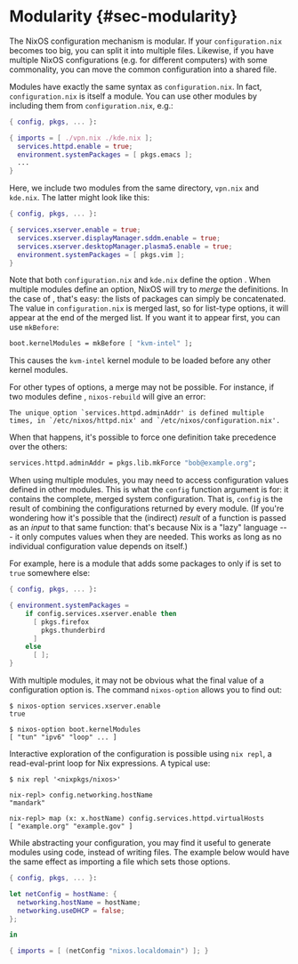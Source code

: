 # Modularity {#sec-modularity}

The NixOS configuration mechanism is modular. If your
`configuration.nix` becomes too big, you can split it into multiple
files. Likewise, if you have multiple NixOS configurations (e.g. for
different computers) with some commonality, you can move the common
configuration into a shared file.

Modules have exactly the same syntax as `configuration.nix`. In fact,
`configuration.nix` is itself a module. You can use other modules by
including them from `configuration.nix`, e.g.:

```nix
{ config, pkgs, ... }:

{ imports = [ ./vpn.nix ./kde.nix ];
  services.httpd.enable = true;
  environment.systemPackages = [ pkgs.emacs ];
  ...
}
```

Here, we include two modules from the same directory, `vpn.nix` and
`kde.nix`. The latter might look like this:

```nix
{ config, pkgs, ... }:

{ services.xserver.enable = true;
  services.xserver.displayManager.sddm.enable = true;
  services.xserver.desktopManager.plasma5.enable = true;
  environment.systemPackages = [ pkgs.vim ];
}
```

Note that both `configuration.nix` and `kde.nix` define the option
[](#opt-environment.systemPackages). When multiple modules define an
option, NixOS will try to *merge* the definitions. In the case of
[](#opt-environment.systemPackages), that's easy: the lists of
packages can simply be concatenated. The value in `configuration.nix` is
merged last, so for list-type options, it will appear at the end of the
merged list. If you want it to appear first, you can use `mkBefore`:

```nix
boot.kernelModules = mkBefore [ "kvm-intel" ];
```

This causes the `kvm-intel` kernel module to be loaded before any other
kernel modules.

For other types of options, a merge may not be possible. For instance,
if two modules define [](#opt-services.httpd.adminAddr),
`nixos-rebuild` will give an error:

```plain
The unique option `services.httpd.adminAddr' is defined multiple times, in `/etc/nixos/httpd.nix' and `/etc/nixos/configuration.nix'.
```

When that happens, it's possible to force one definition take precedence
over the others:

```nix
services.httpd.adminAddr = pkgs.lib.mkForce "bob@example.org";
```

When using multiple modules, you may need to access configuration values
defined in other modules. This is what the `config` function argument is
for: it contains the complete, merged system configuration. That is,
`config` is the result of combining the configurations returned by every
module. (If you're wondering how it's possible that the (indirect) *result*
of a function is passed as an *input* to that same function: that's
because Nix is a "lazy" language --- it only computes values when
they are needed. This works as long as no individual configuration
value depends on itself.)

For example, here is a module that adds some packages to
[](#opt-environment.systemPackages) only if
[](#opt-services.xserver.enable) is set to `true` somewhere else:

```nix
{ config, pkgs, ... }:

{ environment.systemPackages =
    if config.services.xserver.enable then
      [ pkgs.firefox
        pkgs.thunderbird
      ]
    else
      [ ];
}
```

With multiple modules, it may not be obvious what the final value of a
configuration option is. The command `nixos-option` allows you to find
out:

```ShellSession
$ nixos-option services.xserver.enable
true

$ nixos-option boot.kernelModules
[ "tun" "ipv6" "loop" ... ]
```

Interactive exploration of the configuration is possible using `nix
  repl`, a read-eval-print loop for Nix expressions. A typical use:

```ShellSession
$ nix repl '<nixpkgs/nixos>'

nix-repl> config.networking.hostName
"mandark"

nix-repl> map (x: x.hostName) config.services.httpd.virtualHosts
[ "example.org" "example.gov" ]
```

While abstracting your configuration, you may find it useful to generate
modules using code, instead of writing files. The example below would
have the same effect as importing a file which sets those options.

```nix
{ config, pkgs, ... }:

let netConfig = hostName: {
  networking.hostName = hostName;
  networking.useDHCP = false;
};

in

{ imports = [ (netConfig "nixos.localdomain") ]; }
```
